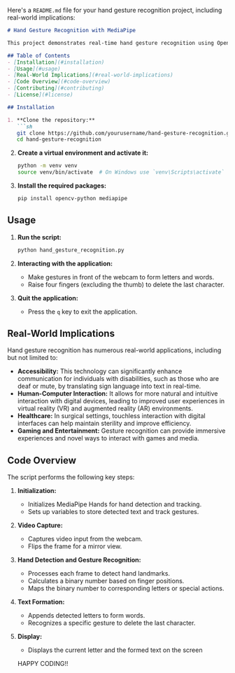 Here's a `README.md` file for your hand gesture recognition project, including real-world implications:

```markdown
# Hand Gesture Recognition with MediaPipe

This project demonstrates real-time hand gesture recognition using OpenCV and MediaPipe. The primary goal is to detect hand gestures and translate them into corresponding letters or actions, such as forming words or deleting the last character.

## Table of Contents
- [Installation](#installation)
- [Usage](#usage)
- [Real-World Implications](#real-world-implications)
- [Code Overview](#code-overview)
- [Contributing](#contributing)
- [License](#license)

## Installation

1. **Clone the repository:**
   ```sh
   git clone https://github.com/yourusername/hand-gesture-recognition.git
   cd hand-gesture-recognition
   ```

2. **Create a virtual environment and activate it:**
   ```sh
   python -m venv venv
   source venv/bin/activate  # On Windows use `venv\Scripts\activate`
   ```

3. **Install the required packages:**
   ```sh
   pip install opencv-python mediapipe
   ```

## Usage

1. **Run the script:**
   ```sh
   python hand_gesture_recognition.py
   ```

2. **Interacting with the application:**
   - Make gestures in front of the webcam to form letters and words.
   - Raise four fingers (excluding the thumb) to delete the last character.

3. **Quit the application:**
   - Press the `q` key to exit the application.

## Real-World Implications

Hand gesture recognition has numerous real-world applications, including but not limited to:

- **Accessibility:** This technology can significantly enhance communication for individuals with disabilities, such as those who are deaf or mute, by translating sign language into text in real-time.
- **Human-Computer Interaction:** It allows for more natural and intuitive interaction with digital devices, leading to improved user experiences in virtual reality (VR) and augmented reality (AR) environments.
- **Healthcare:** In surgical settings, touchless interaction with digital interfaces can help maintain sterility and improve efficiency.
- **Gaming and Entertainment:** Gesture recognition can provide immersive experiences and novel ways to interact with games and media.

## Code Overview

The script performs the following key steps:

1. **Initialization:**
   - Initializes MediaPipe Hands for hand detection and tracking.
   - Sets up variables to store detected text and track gestures.

2. **Video Capture:**
   - Captures video input from the webcam.
   - Flips the frame for a mirror view.

3. **Hand Detection and Gesture Recognition:**
   - Processes each frame to detect hand landmarks.
   - Calculates a binary number based on finger positions.
   - Maps the binary number to corresponding letters or special actions.

4. **Text Formation:**
   - Appends detected letters to form words.
   - Recognizes a specific gesture to delete the last character.

5. **Display:**
   - Displays the current letter and the formed text on the screen

   HAPPY CODING!!